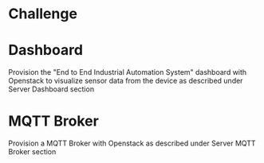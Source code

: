 # Challenge

# Dashboard

Provision the "End to End Industrial Automation System" dashboard with Openstack to visualize sensor data from the device as described under Server Dashboard section

# MQTT Broker

Provision a MQTT Broker with Openstack as described under Server MQTT Broker section


